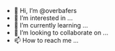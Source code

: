 - 👋 Hi, I’m @overbafers
- 👀 I’m interested in ...
- 🌱 I’m currently learning ...
- 💞️ I’m looking to collaborate on ...
- 📫 How to reach me ...

<!---
overbafers/overbafers is a ✨ special ✨ repository because its `README.md` (this file) appears on your GitHub profile.
You can click the Preview link to take a look at your changes.
--->

